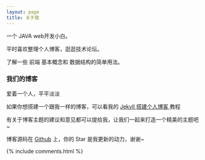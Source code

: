 ```yaml
---
layout: page
title: 关于我 
---
```


一个 JAVA web开发小白。
<p>
平时喜欢整理个人博客，逛逛技术论坛。
<p>
了解一些 前端 基本概念和 数据结构的简单用法。

<p>

<h3> 我们的博客 </h3>  

<p>

爱着一个人，平平淡淡

<p>

如果你想搭建一个跟我一样的博客，可以看我的 
<a href="/2016/10/jekyll_tutorials1/"> Jekyll 搭建个人博客 </a>
教程

<p>

有关于博客主题的建议和意见都可以提给我，让我们一起来打造一个精美的主题吧~ 

<p> 

博客源码在 <a target="_blank" href='https://github.com/leopardpan/leopardpan.github.io/'>Github</a> 上，你的 Star 是我更新的动力，谢谢~

<p> 

<p> 

<p> 


{% include comments.html %}

